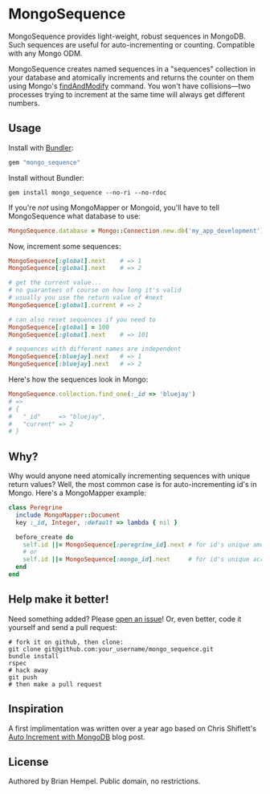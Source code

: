 # MongoSequence

MongoSequence provides light-weight, robust sequences in MongoDB. Such sequences are useful for auto-incrementing or counting.  Compatible with any Mongo ODM.

MongoSequence creates named sequences in a "sequences" collection in your database and atomically increments and returns the counter on them using Mongo's [findAndModify](http://www.mongodb.org/display/DOCS/findAndModify+Command) command. You won't have collisions—two processes trying to increment at the same time will always get different numbers.

## Usage

Install with [Bundler](http://gembundler.com/):

``` ruby
gem "mongo_sequence"
```

Install without Bundler:

    gem install mongo_sequence --no-ri --no-rdoc

If you're _not_ using MongoMapper or Mongoid, you'll have to tell MongoSequence what database to use:

``` ruby
MongoSequence.database = Mongo::Connection.new.db('my_app_development')
```

Now, increment some sequences:

``` ruby
MongoSequence[:global].next    # => 1
MongoSequence[:global].next    # => 2

# get the current value...
# no guarantees of course on how long it's valid
# usually you use the return value of #next
MongoSequence[:global].current # => 2

# can also reset sequences if you need to
MongoSequence[:global] = 100
MongoSequence[:global].next    # => 101

# sequences with different names are independent
MongoSequence[:bluejay].next   # => 1
MongoSequence[:bluejay].next   # => 2
```

Here's how the sequences look in Mongo:

``` ruby
MongoSequence.collection.find_one(:_id => 'bluejay')
# =>
# {
#   "_id"     => "bluejay",
#   "current" => 2
# }
```

## Why?

Why would anyone need atomically incrementing sequences with unique return values? Well, the most common case is for auto-incrementing id's in Mongo. Here's a MongoMapper example:

``` ruby
class Peregrine
  include MongoMapper::Document
  key :_id, Integer, :default => lambda { nil }

  before_create do
    self.id ||= MongoSequence[:peregrine_id].next # for id's unique among Peregrines
    # or
    self.id ||= MongoSequence[:mongo_id].next     # for id's unique across the database
  end
end
```

## Help make it better!

Need something added? Please [open an issue](https://github.com/brianhempel/mongo_sequence/issues)! Or, even better, code it yourself and send a pull request:

    # fork it on github, then clone:
    git clone git@github.com:your_username/mongo_sequence.git
    bundle install
    rspec
    # hack away
    git push
    # then make a pull request

## Inspiration

A first implimentation was written over a year ago based on Chris Shiflett's [Auto Increment with MongoDB](http://shiflett.org/blog/2010/jul/auto-increment-with-mongodb) blog post.

## License

Authored by Brian Hempel. Public domain, no restrictions.
